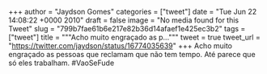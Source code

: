 
+++
author = "Jaydson Gomes"
categories = ["tweet"]
date = "Tue Jun 22 14:08:22 +0000 2010"
draft = false
image = "No media found for this Tweet"
slug = "799b7fae61b6e217e82b36d14afaef1e425ec3b2"
tags = ["tweet"]
title = """Acho muito engraçado as p..."""
tweet = true
tweet_url = "https://twitter.com/jaydson/status/16774035639"
+++
Acho muito engraçado as pessoas que reclamam que não tem tempo. Até parece que só eles trabalham. #VaoSeFude

